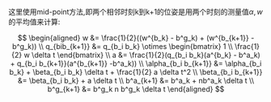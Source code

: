 
这里使用mid-point方法,即两个相邻时刻k到k+1的位姿是用两个时刻的测量值$\alpha, w$的平均值来计算:

$$
\begin{aligned}
  w &= \frac{1}{2}((w^{b_k} - b^g_k) + (w^{b_{k+1}} - b^g_k)) \\
  q_{bib_{k+1}} &= q_{b_i b_k} \otimes \begin{bmatrix}
    1 \\ \frac{1}{2} w \delta t
  \end{bmatrix} \\
  a &= \frac{1}{2}(q_{b_i b_k}(a^{b_k} - b^a_k) + q_{b_i b_{k+1}}(a^{b_{k+1}} -b^a_k)) \\
  \alpha_{b_i b_{k+1}} &= \alpha_{b_i b_k} + \beta_{b_i b_k} \delta t + \frac{1}{2} a \delta t^2 \\
  \beta_{b_i b_{k+1}} &= \beta_{b_i b_k} + a \delta t \\
  b^a_{k+1} &= b^a_k + nb^a_k \delta t \\ 
  b^g_{k+1} &= b^g_k n b^g_k \delta t 
\end{aligned}
$$